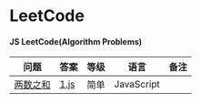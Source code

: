 # LeetCode

#### JS LeetCode(Algorithm Problems)

| 问题                                       | 答案                                       | 等级   | 语言         | 备注   |
| ---------------------------------------- | ---------------------------------------- | ---- | ---------- | ---- |
| [两数之和](https://leetcode-cn.com/problems/two-sum/description/) | [1.js](https://github.com/nighthary/LeetCode/js/1.js) | 简单   | JavaScript |      |

